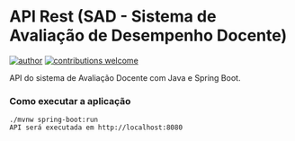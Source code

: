 # API Rest (SAD - Sistema de Avaliação de Desempenho Docente)

[![author](https://img.shields.io/badge/author-patrick-red.svg)](https://www.linkedin.com/in/patrick-cavalcante-moraes-a95635179/)
[![contributions welcome](https://img.shields.io/badge/contributions-welcome-brightgreen.svg?style=flat)](https://github.com/PatrickCavalcant)

API do sistema de Avaliação Docente com Java e Spring Boot.

### Como executar a aplicação
```
./mvnw spring-boot:run
API será executada em http://localhost:8080
```


